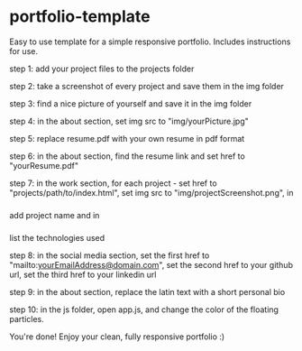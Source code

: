 # portfolio-template
Easy to use template for a simple responsive portfolio. Includes instructions for use.

step 1:
add your project files to the projects folder

step 2:
take a screenshot of every project and save them in the img folder

step 3:
find a nice picture of yourself and save it in the img folder

step 4:
in the about section, set img src to "img/yourPicture.jpg"

step 5:
replace resume.pdf with your own resume in pdf format

step 6:
in the about section, find the resume link and set href to "yourResume.pdf"

step 7:
in the work section, for each project - set href to "projects/path/to/index.html",
set img src to "img/projectScreenshot.png",
in <h3></h3> add project name and in <h5></h5> list the technologies used

step 8:
in the social media section, set the first href to "mailto:yourEmailAddress@domain.com",
set the second href to your github url,
set the third href to your linkedin url

step 9:
in the about section, replace the latin text with a short personal bio

step 10:
in the js folder, open app.js, and change the color of the floating particles.

You're done! Enjoy your clean, fully responsive portfolio :)
